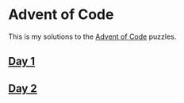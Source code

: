 # Advent of Code
This is my solutions to the <a href="http://adventofcode.com">Advent of Code</a> puzzles.

## <a href = "https://github.com/larssonphilip/Advent-of-Code-2017/blob/master/src/Day1.java">Day 1</a>
## <a href = "https://github.com/larssonphilip/Advent-of-Code-2017/blob/master/src/Day2.java">Day 2</a>
